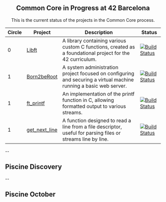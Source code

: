<div align="center">

## Common Core in Progress at 42 Barcelona

This is the current status of the projects in the Common Core process.

| Circle | Project       | Description | Status    |
| ------ | ------------- | ----------- | --------- |
| 0      | [Libft](https://github.com/yowcloud/Libft)         | A library containing various custom C functions, created as a foundational project for the 42 curriculum.       | [![Build Status](https://img.shields.io/static/v1?label=Build%20Status&message=100%20success&color=success)](https://github.com/yowcloud/Libft) |
| 1      | [Born2beRoot](https://github.com/yowcloud/Born2beRoot)   | A system administration project focused on configuring and securing a virtual machine running a basic web server.       | [![Build Status](https://img.shields.io/static/v1?label=Build%20Status&message=110%20success&color=success)](https://github.com/yowcloud/Born2beRoot) |
| 1      | [ft_printf](https://github.com/yowcloud/ft_printf)     | An implementation of the printf function in C, allowing formatted output to various streams.        | [![Build Status](https://img.shields.io/static/v1?label=Build%20Status&message=In%20progress&color=orange)](https://github.com/yowcloud/ft_printf) |
| 1      | [get_next_line](https://github.com/yowcloud/get_next_line) | A function designed to read a line from a file descriptor, useful for parsing files or streams line by line.   | [![Build Status](https://img.shields.io/static/v1?label=Build%20Status&message=Not%20started&color=red)](https://github.com/yowcloud/get_next_line) |

</div>

--

## Piscine Discovery


--
## Piscine October
